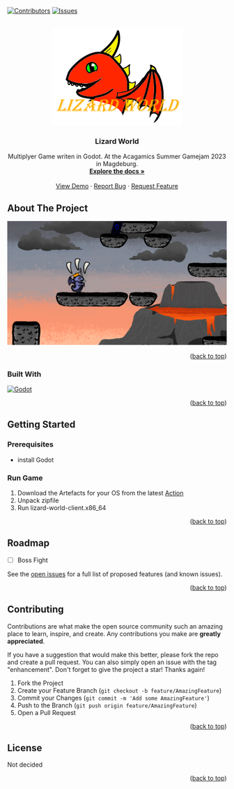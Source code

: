 <!-- Improved compatibility of back to top link: See: https://github.com/othneildrew/Best-README-Template/pull/73 -->
<a name="readme-top"></a>

[![Contributors][contributors-shield]][contributors-url]
[![Issues][issues-shield]][issues-url]

<!-- PROJECT LOGO -->
<br />
<div align="center">
  <a href="https://github.com/janekx21/lizard-world">
	<img src="textures/logo.png" alt="Logo" width="300" height="224">
  </a>

<h3 align="center">Lizard World</h3>

  <p align="center">
	Multiplyer Game writen in Godot. At the Acagamics Summer Gamejam 2023 in Magdeburg.
	<br />
	<a href="https://github.com/janekx21/lizard-world"><strong>Explore the docs »</strong></a>
	<br />
	<br />
	<a href="https://github.com/janekx21/lizard-world">View Demo</a>
	·
	<a href="https://github.com/janekx21/lizard-world/issues">Report Bug</a>
	·
	<a href="https://github.com/janekx21/lizard-world/issues">Request Feature</a>
  </p>
</div>

<!-- ABOUT THE PROJECT -->
## About The Project

![Product Name Screen Shot][product-screenshot]

<p align="right">(<a href="#readme-top">back to top</a>)</p>

### Built With

[![Godot][Godot]][Godot-url]

<p align="right">(<a href="#readme-top">back to top</a>)</p>


<!-- GETTING STARTED -->
## Getting Started

### Prerequisites

* install Godot

### Run Game

1. Download the Artefacts for your OS from the latest [Action](https://github.com/janekx21/lizard-world/actions)
2. Unpack zipfile
3. Run lizard-world-client.x86_64

<p align="right">(<a href="#readme-top">back to top</a>)</p>


<!-- ROADMAP -->
## Roadmap

- [ ] Boss Fight

See the [open issues](https://github.com/janekx21/lizard-world/issues) for a full list of proposed features (and known issues).

<p align="right">(<a href="#readme-top">back to top</a>)</p>


<!-- CONTRIBUTING -->
## Contributing

Contributions are what make the open source community such an amazing place to learn, inspire, and create. Any contributions you make are **greatly appreciated**.

If you have a suggestion that would make this better, please fork the repo and create a pull request. You can also simply open an issue with the tag "enhancement".
Don't forget to give the project a star! Thanks again!

1. Fork the Project
2. Create your Feature Branch (`git checkout -b feature/AmazingFeature`)
3. Commit your Changes (`git commit -m 'Add some AmazingFeature'`)
4. Push to the Branch (`git push origin feature/AmazingFeature`)
5. Open a Pull Request

<p align="right">(<a href="#readme-top">back to top</a>)</p>



<!-- LICENSE -->
## License

Not decided
<!-- Distributed under the MIT License. See `LICENSE.txt` for more information. -->

<p align="right">(<a href="#readme-top">back to top</a>)</p>


<!-- MARKDOWN LINKS & IMAGES -->
<!-- https://www.markdownguide.org/basic-syntax/#reference-style-links -->
[contributors-shield]: https://img.shields.io/github/contributors/janekx21/lizard-world.svg?style=for-the-badge
[contributors-url]: https://github.com/janekx21/lizard-world/graphs/contributors
[issues-shield]: https://img.shields.io/github/issues/janekx21/lizard-world.svg?style=for-the-badge
[issues-url]: https://github.com/janekx21/lizard-world/issues
[product-screenshot]: screenshots/Screenshot_20230521_174327.png
[Godot]: https://img.shields.io/badge/Godot-202630?style=for-the-badge&logo=godotengine&logoColor=478CBF
[Godot-url]: https://godotengine.org/
